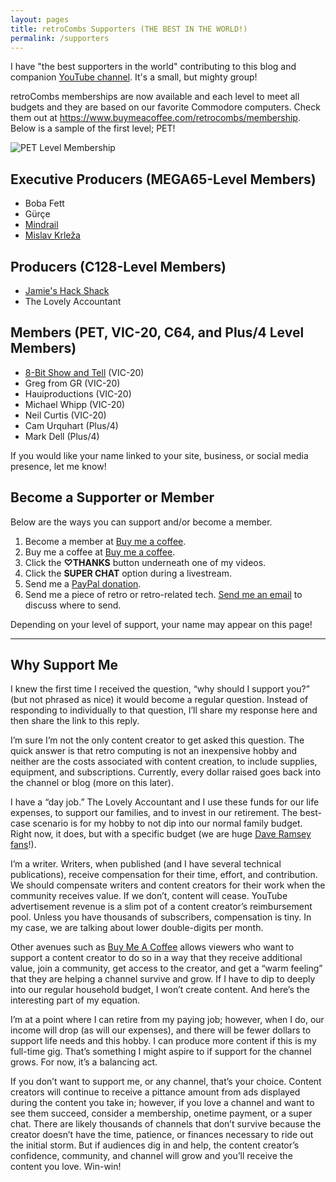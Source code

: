 ```yaml
---
layout: pages
title: retroCombs Supporters (THE BEST IN THE WORLD!)
permalink: /supporters
---
```


I have "the best supporters in the world" contributing to this blog and companion [YouTube channel](https://www.youtube.com/@retrocombs). It's a small, but mighty group!

retroCombs memberships are now available and each level to meet all budgets and they are based on our favorite Commodore computers. Check them out at <https://www.buymeacoffee.com/retrocombs/membership>. Below is a sample of the first level; PET!

![PET Level Membership](https://cdn.buymeacoffee.com/uploads/membership_level/2021/12/AVxnyaAqngdbAZ4HqgSFfHmEtbC3tpeiPDB5cfj5.png@800w_0e.webp)

## Executive Producers (MEGA65-Level Members)

- Boba Fett
- Gürçe
- [Mindrail](https://twitter.com/mindrail)
- [Mislav Krleža](https://twitter.com/KrlezaMislav)

## Producers (C128-Level Members)

- [Jamie's Hack Shack](https://www.youtube.com/channel/UC-otrG2r_FluXkR8lUYWdPg)
- The Lovely Accountant

## Members (PET, VIC-20, C64, and Plus/4 Level Members)

- [8-Bit Show and Tell](https://www.8bitshowandtell.com/) (VIC-20)
- Greg from GR (VIC-20)
- Hauiproductions (VIC-20)
- Michael Whipp (VIC-20)
- Neil Curtis (VIC-20)
- Cam Urquhart (Plus/4)
- Mark Dell (Plus/4)

If you would like your name linked to your site, business, or social media presence, let me know!

## Become a Supporter or Member

Below are the ways you can support and/or become a member.

1. Become a member at [Buy me a coffee](https://www.buymeacoffee.com/retrocombs).
2. Buy me a coffee at [Buy me a coffee](https://www.buymeacoffee.com/retrocombs).
3. Click the **♡THANKS** button underneath one of my videos.
4. Click the **SUPER CHAT** option during a livestream.
5. Send me a [PayPal donation](paypal.me/stevencombs).
6. Send me a piece of retro or retro-related tech. [Send me an email](mailto:retrocombs@icloud.com) to discuss where to send.

Depending on your level of support, your name may appear on this page!

<hr>

## Why Support Me

I knew the first time I received the question, “why should I support you?” (but not phrased as nice) it would become a regular question. Instead of responding to individually to that question, I’ll share my response here and then share the link to this reply.

I’m sure I’m not the only content creator to get asked this question. The quick answer is that retro computing is not an inexpensive hobby and neither are the costs associated with content creation, to include supplies, equipment, and subscriptions. Currently, every dollar raised goes back into the channel or blog (more on this later).

I have a “day job.” The Lovely Accountant and I use these funds for our life expenses, to support our families, and to invest in our retirement. The best-case scenario is for my hobby to not dip into our normal family budget. Right now, it does, but with a specific budget (we are huge [Dave Ramsey fans](https://amzn.to/3HofGt4)!).

I’m a writer. Writers, when published (and I have several technical publications), receive compensation for their time, effort, and contribution. We should compensate writers and content creators for their work when the community receives value. If we don’t, content will cease. YouTube advertisement revenue is a slim pot of a content creator’s reimbursement pool. Unless you have thousands of subscribers, compensation is tiny. In my case, we are talking about lower double-digits per month.

Other avenues such as [Buy Me A Coffee](https://www.buymeacoffee.com/retroCombs) allows viewers who want to support a content creator to do so in a way that they receive additional value, join a community, get access to the creator, and get a “warm feeling” that they are helping a channel survive and grow. If I have to dip to deeply into our regular household budget, I won’t create content. And here’s the interesting part of my equation.

I’m at a point where I can retire from my paying job; however, when I do, our income will drop (as will our expenses), and there will be fewer dollars to support life needs and this hobby. I can produce more content if this is my full-time gig. That’s something I might aspire to if support for the channel grows. For now, it’s a balancing act.

If you don’t want to support me, or any channel, that’s your choice. Content creators will continue to receive a pittance amount from ads displayed during the content you take in; however, if you love a channel and want to see them succeed, consider a membership, onetime payment, or a super chat. There are likely thousands of channels that don’t survive because the creator doesn’t have the time, patience, or finances necessary to ride out the initial storm. But if audiences dig in and help, the content creator’s confidence, community, and channel will grow and you’ll receive the content you love. Win-win!